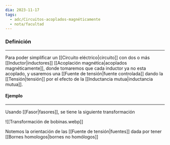 ```yaml
---
dia: 2023-11-17
tags:
  - adc/Circuitos-acoplados-magnéticamente
  - nota/facultad
---
```

### Definición
---
Para poder simplificar un [[Circuito eléctrico|circuito]] con dos o más [[Inductor|inductores]] [[Acoplación magnética|acoplados magnéticamente]], donde tomaremos que cada inductor ya no esta acoplado, y usaremos una [[Fuente de tensión|fuente controlada]] dando la [[Tensión|tensión]] por el efecto de la [[Inductancia mutua|inductancia mutua]].

#### Ejemplo
---
Usando [[Fasor|fasores]], se tiene la siguiente transformación 

![[Transformación de bobinas.webp]]

Notemos la orientación de las [[Fuente de tensión|fuentes]] dada por tener [[Bornes homologos|bornes no homólogos]]

